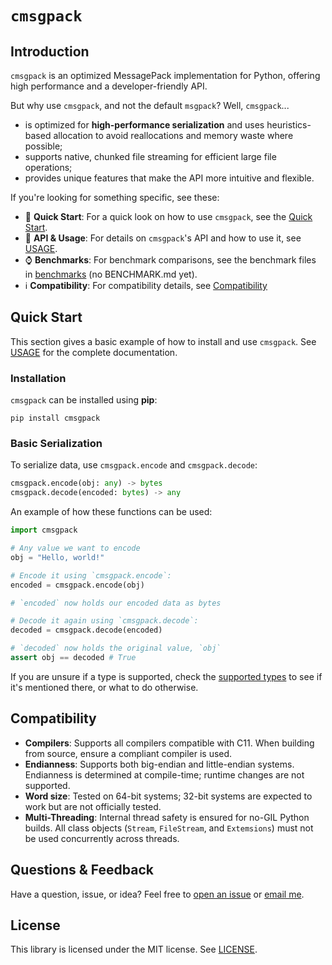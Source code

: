 # `cmsgpack`


## Introduction

`cmsgpack` is an optimized MessagePack implementation for Python, offering high performance and a developer-friendly API.

But why use `cmsgpack`, and not the default `msgpack`? Well, `cmsgpack`...
- is optimized for **high-performance serialization** and uses heuristics-based allocation to avoid reallocations and memory waste where possible;
- supports native, chunked file streaming for efficient large file operations;
- provides unique features that make the API more intuitive and flexible.

If you're looking for something specific, see these:
- :rocket: **Quick Start**: For a quick look on how to use `cmsgpack`, see the [Quick Start](#quick-start).
- :wrench: **API & Usage**: For details on `cmsgpack`'s API and how to use it, see [USAGE](USAGE.md).
- :watch: **Benchmarks**: For benchmark comparisons, see the benchmark files in [benchmarks](benchmarks/) (no BENCHMARK.md yet).
- :information_source: **Compatibility**: For compatibility details, see [Compatibility](#compatibility)


## Quick Start

This section gives a basic example of how to install and use `cmsgpack`. See [USAGE](USAGE.md) for the complete documentation.

### Installation

`cmsgpack` can be installed using **pip**:

```shell
pip install cmsgpack
```


### Basic Serialization

To serialize data, use `cmsgpack.encode` and `cmsgpack.decode`:

```python
cmsgpack.encode(obj: any) -> bytes
cmsgpack.decode(encoded: bytes) -> any
```

An example of how these functions can be used:

```python
import cmsgpack

# Any value we want to encode
obj = "Hello, world!"

# Encode it using `cmsgpack.encode`:
encoded = cmsgpack.encode(obj)

# `encoded` now holds our encoded data as bytes

# Decode it again using `cmsgpack.decode`:
decoded = cmsgpack.decode(encoded)

# `decoded` now holds the original value, `obj`
assert obj == decoded # True
```

If you are unsure if a type is supported, check the [supported types](USAGE.md#supported-types) to see if it's mentioned there, or what to do otherwise.


## Compatibility

- **Compilers**: Supports all compilers compatible with C11. When building from source, ensure a compliant compiler is used.
- **Endianness**: Supports both big-endian and little-endian systems. Endianness is determined at compile-time; runtime changes are not supported.
- **Word size**: Tested on 64-bit systems; 32-bit systems are expected to work but are not officially tested.
- **Multi-Threading**: Internal thread safety is ensured for no-GIL Python builds. All class objects (`Stream`, `FileStream`, and `Extemsions`) must not be used concurrently across threads.


## Questions & Feedback

Have a question, issue, or idea? Feel free to [open an issue](https://github.com/svenboertjens/cmsgpack/issues) or [email me](mailto:boertjens.sven@gmail.com).


## License

This library is licensed under the MIT license. See [LICENSE](LICENSE).

